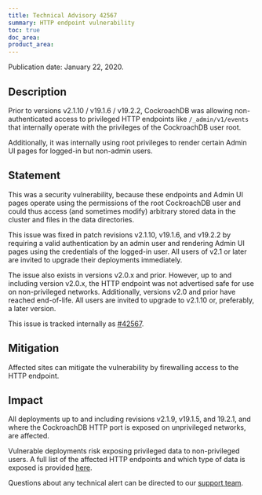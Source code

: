```yaml
---
title: Technical Advisory 42567
summary: HTTP endpoint vulnerability
toc: true
doc_area: 
product_area: 
---
```


Publication date: January 22, 2020.

## Description

Prior to versions v2.1.10 / v19.1.6 / v19.2.2, CockroachDB was allowing
non-authenticated access to privileged HTTP endpoints like
`/_admin/v1/events` that internally operate with the privileges of the
CockroachDB user root.

Additionally, it was internally using root privileges to render
certain Admin UI pages for logged-in but non-admin users.

## Statement

This was a security vulnerability, because these endpoints and Admin
UI pages operate using the permissions of the root CockroachDB user
and could thus access (and sometimes modify) arbitrary stored data in
the cluster and files in the data directories.

This issue was fixed in patch revisions v2.1.10, v19.1.6, and v19.2.2 by
requiring a valid authentication by an admin user and rendering Admin
UI pages using the credentials of the logged-in user. All users of v2.1
or later are invited to upgrade their deployments immediately.

The issue also exists in versions v2.0.x and prior. However, up to and
including version v2.0.x, the HTTP endpoint was not advertised safe for
use on non-privileged networks. Additionally, versions v2.0 and prior
have reached end-of-life. All users are invited to upgrade to v2.1.10
or, preferably, a later version.

This issue is tracked internally as
[#42567](https://github.com/cockroachdb/cockroach/issues/42567).

## Mitigation

Affected sites can mitigate the vulnerability by firewalling access to
the HTTP endpoint.

## Impact

All deployments up to and including revisions v2.1.9, v19.1.5, and
19.2.1, and where the CockroachDB HTTP port is exposed on unprivileged
networks, are affected.

Vulnerable deployments risk exposing privileged data to non-privileged
users. A full list of the affected HTTP endpoints and which type of
data is exposed is provided
[here](../releases/v19.2.2.html#security-updates).

Questions about any technical alert can be directed to our [support
team](https://support.cockroachlabs.com/).
